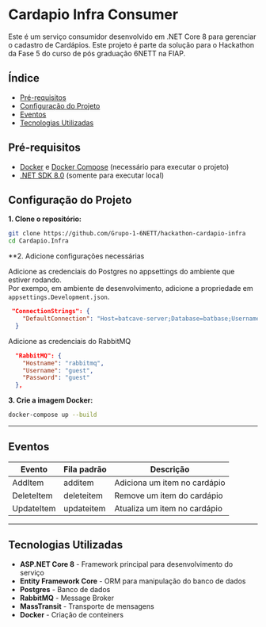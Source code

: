 # Cardapio Infra Consumer

Este é um serviço consumidor desenvolvido em .NET Core 8 para gerenciar o cadastro de Cardápios. 
Este projeto é parte da solução para o Hackathon da Fase 5 do curso de pós graduação 6NETT na FIAP.

## Índice
- [Pré-requisitos](#pré-requisitos)
- [Configuração do Projeto](#configuração-do-projeto)
- [Eventos](#eventos)
- [Tecnologias Utilizadas](#tecnologias-utilizadas)

## Pré-requisitos

- [Docker](https://www.docker.com/get-started/) e [Docker Compose](https://docs.docker.com/compose/install/) (necessário para executar o projeto)
- [.NET SDK 8.0](https://dotnet.microsoft.com/download/dotnet/8.0) (somente para executar local)

## Configuração do Projeto

**1. Clone o repositório:**

   ```bash
   git clone https://github.com/Grupo-1-6NETT/hackathon-cardapio-infra
   cd Cardapio.Infra
   ```

**2. Adicione configurações necessárias

Adicione as credenciais do Postgres no appsettings do ambiente que estiver rodando.  
Por exempo, em ambiente de desenvolvimento, adicione a propriedade em `appsettings.Development.json`.  

```json
 "ConnectionStrings": {
    "DefaultConnection": "Host=batcave-server;Database=batbase;Username=alfred;Password=******;SSL Mode=Require;Trust Server Certificate=true"
  }
``` 

Adicione as credenciais do RabbitMQ

``` json
  "RabbitMQ": {
    "Hostname": "rabbitmq",
    "Username": "guest",
    "Password": "guest"    
  },
```


**3. Crie a imagem Docker:**

```bash
docker-compose up --build
```

---
## Eventos
|Evento|Fila padrão|Descrição|
|---|---|---|
|AddItem|additem|Adiciona um item no cardápio|
|DeleteItem|deleteitem|Remove um item do cardápio|
|UpdateItem|updateitem|Atualiza um item no cardápio|

---
## Tecnologias Utilizadas
- **ASP.NET Core 8** - Framework principal para desenvolvimento do serviço
- **Entity Framework Core** - ORM para manipulação do banco de dados
- **Postgres** - Banco de dados
- **RabbitMQ** - Message Broker
- **MassTransit** - Transporte de mensagens
- **Docker** - Criação de conteiners
